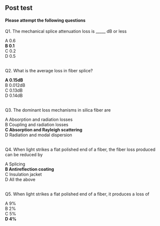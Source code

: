 ## Post test
#### Please attempt the following questions


Q1. The mechanical splice attenuation loss is \_\_\_\_\_ dB or less<br>

A   0.6   
<b>B   0.1</b>  
C   0.2  
D   0.5  
<br>

Q2. What is the average loss in fiber splice?<br>

<b>A   0.15dB</b>  
B   0.012dB  
C   0.13dB  
D   0.14dB  
<br>

Q3. The dominant loss mechanisms in silica fiber are<br>
  
A   Absorption and radiation losses  
B   Coupling and radiation losses    
<b>C   Absorption and Rayleigh scattering</b>  
D   Radiation and modal dispersion  
<br>

Q4. When light strikes a flat polished end of a fiber, the fiber loss produced can be reduced by<br>
 
A   Splicing<br>
<b>B   Antireflection coating</b>  
C   Insulation jacket  
D   All the above  <br><br>


Q5. When light strikes a flat polished end of a fiber, it produces a loss of<br>

A   9%<br>
B   2%  
C   5%  
<b>D   4%</b>  <br>



